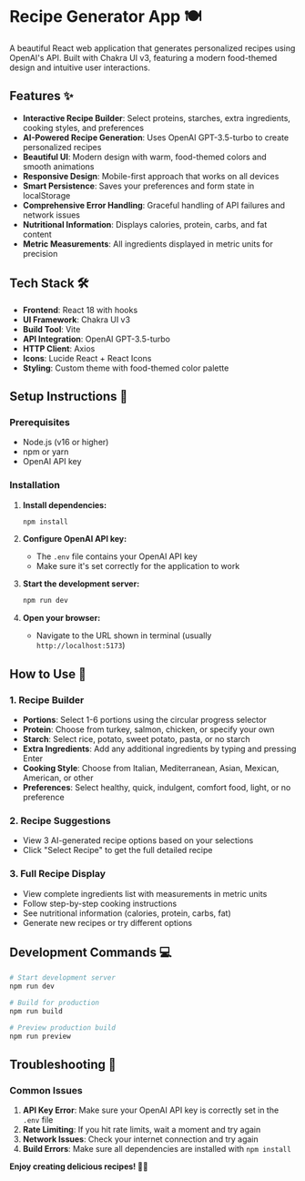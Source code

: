 # Recipe Generator App 🍽️

A beautiful React web application that generates personalized recipes using OpenAI's API. Built with Chakra UI v3, featuring a modern food-themed design and intuitive user interactions.

## Features ✨

- **Interactive Recipe Builder**: Select proteins, starches, extra ingredients, cooking styles, and preferences
- **AI-Powered Recipe Generation**: Uses OpenAI GPT-3.5-turbo to create personalized recipes
- **Beautiful UI**: Modern design with warm, food-themed colors and smooth animations
- **Responsive Design**: Mobile-first approach that works on all devices
- **Smart Persistence**: Saves your preferences and form state in localStorage
- **Comprehensive Error Handling**: Graceful handling of API failures and network issues
- **Nutritional Information**: Displays calories, protein, carbs, and fat content
- **Metric Measurements**: All ingredients displayed in metric units for precision

## Tech Stack 🛠️

- **Frontend**: React 18 with hooks
- **UI Framework**: Chakra UI v3
- **Build Tool**: Vite
- **API Integration**: OpenAI GPT-3.5-turbo
- **HTTP Client**: Axios
- **Icons**: Lucide React + React Icons
- **Styling**: Custom theme with food-themed color palette

## Setup Instructions 🚀

### Prerequisites
- Node.js (v16 or higher)
- npm or yarn
- OpenAI API key

### Installation

1. **Install dependencies:**
   ```bash
   npm install
   ```

2. **Configure OpenAI API key:**
   - The `.env` file contains your OpenAI API key
   - Make sure it's set correctly for the application to work

3. **Start the development server:**
   ```bash
   npm run dev
   ```

4. **Open your browser:**
   - Navigate to the URL shown in terminal (usually `http://localhost:5173`)

## How to Use 📖

### 1. Recipe Builder
- **Portions**: Select 1-6 portions using the circular progress selector
- **Protein**: Choose from turkey, salmon, chicken, or specify your own
- **Starch**: Select rice, potato, sweet potato, pasta, or no starch
- **Extra Ingredients**: Add any additional ingredients by typing and pressing Enter
- **Cooking Style**: Choose from Italian, Mediterranean, Asian, Mexican, American, or other
- **Preferences**: Select healthy, quick, indulgent, comfort food, light, or no preference

### 2. Recipe Suggestions
- View 3 AI-generated recipe options based on your selections
- Click "Select Recipe" to get the full detailed recipe

### 3. Full Recipe Display
- View complete ingredients list with measurements in metric units
- Follow step-by-step cooking instructions
- See nutritional information (calories, protein, carbs, fat)
- Generate new recipes or try different options

## Development Commands 💻

```bash
# Start development server
npm run dev

# Build for production
npm run build

# Preview production build
npm run preview
```

## Troubleshooting 🔧

### Common Issues

1. **API Key Error**: Make sure your OpenAI API key is correctly set in the `.env` file
2. **Rate Limiting**: If you hit rate limits, wait a moment and try again
3. **Network Issues**: Check your internet connection and try again
4. **Build Errors**: Make sure all dependencies are installed with `npm install`

**Enjoy creating delicious recipes! 🍳✨**

